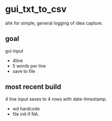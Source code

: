# gui_txt_to_csv
ahk for simple, general logging of idea capture.

## goal  
gui input
- 4line 
- 5 words per line
- save to file

## most recent build
4 line input saves to 4 rows with date-timestamp.
- wd hardcode
- file init if NA.
